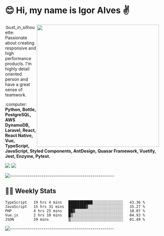 # :blush: Hi, my name is Igor Alves :v:

<img src="https://github-readme-stats.vercel.app/api?username=iguit0&show_icons=true&count_private=true&theme=onedark" min-width="400px" max-width="400px" width="400px" align="right" />

<p align="left"> 
  :bust_in_silhouette: Passionate about creating responsive and high performance products.
  I'm highly detail oriented person and have a great sense of teamwork.
</p>

<p align="left">
  :computer: <strong>Python, Bottle, PostgreSQL, AWS DynamoDB, Laravel, React, React Native, Vue, TypeScript, JavaScript, Styled Components, AntDesign, Quasar Framework, Vuetify, Jest, Enzyme, Pytest.</strong>
</p>

<p align="left">
  <a href="https://www.linkedin.com/in/igor-lucio-alves" target="_blank" rel="noopener noreferrer" alt="Linkedin">
  <img src="https://img.shields.io/badge/LinkedIn-0077B5?style=for-the-badge&logo=linkedin&logoColor=white" /></a>

  <a href="https://t.me/iguit0" target="_blank" rel="noopener noreferrer" alt="Telegram">
  <img src="https://img.shields.io/badge/Telegram-2CA5E0?style=for-the-badge&logo=telegram&logoColor=white" /></a>
</p>

![-----------------------------------------------------](https://raw.githubusercontent.com/andreasbm/readme/master/assets/lines/aqua.png)

## :man_technologist: Weekly Stats
<!--START_SECTION:waka-->
```text
TypeScript   19 hrs 4 mins   ███████████░░░░░░░░░░░░░░   43.36 % 
JavaScript   15 hrs 31 mins  ████████▓░░░░░░░░░░░░░░░░   35.27 % 
PHP          4 hrs 25 mins   ██▓░░░░░░░░░░░░░░░░░░░░░░   10.07 % 
Vue.js       2 hrs 10 mins   █▒░░░░░░░░░░░░░░░░░░░░░░░   04.93 % 
JSON         39 mins         ▒░░░░░░░░░░░░░░░░░░░░░░░░   01.49 % 
```
<!--END_SECTION:waka-->
![-----------------------------------------------------](https://raw.githubusercontent.com/andreasbm/readme/master/assets/lines/aqua.png)

